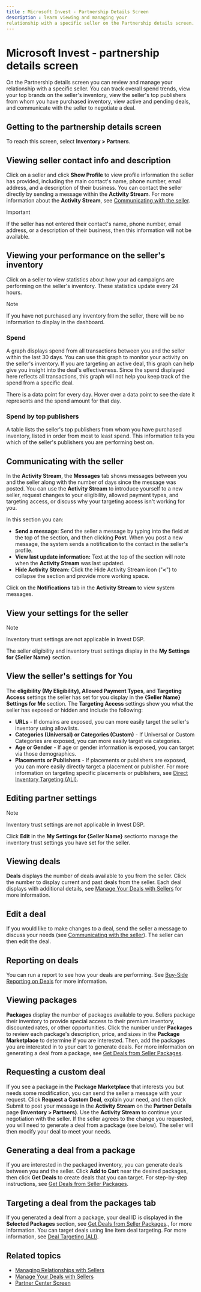 ```yaml
---
title : Microsoft Invest - Partnership Details Screen
description : learn viewing and managing your
relationship with a specific seller on the Partnership details screen. 
---
```



#  Microsoft Invest - partnership details screen

On the Partnership details screen you can review and manage your
relationship with a specific seller. You can track overall spend trends,
view your top brands on the seller's inventory, view the seller's top
publishers from whom you have purchased inventory, view active and
pending deals, and communicate with the seller to negotiate a deal.

## Getting to the partnership details screen

To reach this screen, select
**Inventory \>  Partners**.

## Viewing seller contact info and description

Click on a seller and click **Show
Profile** to view profile information the seller has provided,
including the main contact's name, phone number, email address, and a
description of their business. You can contact the seller directly by
sending a message within the **Activity Stream**. For more information
about the **Activity Stream**, see [Communicating with the seller](#communicating-with-the-seller).

> [!IMPORTANT]
> If the seller has not entered their contact's name, phone number, email address, or a description of their business, then this information will not be available.

## Viewing your performance on the seller's inventory

Click on a seller to view statistics about how your ad campaigns are performing on the seller's inventory. These statistics update every 24 hours.

> [!NOTE]
> If you have not purchased any inventory from the seller, there will be no information to display in the dashboard.

### Spend

A graph displays spend from all transactions between you and the seller
within the last 30 days. You can use this graph to monitor your activity
on the seller's inventory. If you are targeting an active deal, this
graph can help give you insight into the deal's effectiveness. Since the
spend displayed here reflects all transactions, this graph will not help
you keep track of the spend from a specific deal.

There is a data point for every day. Hover over a data point to see the
date it represents and the spend amount for that day.

### Spend by top publishers

A table lists the seller's top publishers from whom you have purchased
inventory, listed in order from most to least spend. This information
tells you which of the seller's publishers you are performing best on.

## Communicating with the seller

In the **Activity Stream**, the
**Messages** tab shows messages between
you and the seller along with the number of days since the message was
posted. You can use the **Activity Stream** to introduce yourself to a
new seller, request changes to your eligibility, allowed payment types,
and targeting access, or discuss why your targeting access isn't working
for you.

In this section you can:

- **Send a message:** Send the seller a message by typing into the field
  at the top of the section, and then clicking
  **Post**. When you post a new message,
  the system sends a notification to the contact in the seller's
  profile.
- **View last update information:** Text at the top of the section will
  note when the **Activity Stream** was last updated.
- **Hide Activity Stream:** Click the Hide Activity Stream icon
  ("**\<**") to collapse the section and provide more working space.

Click on the **Notifications** tab in the
**Activity Stream** to view system messages.

## View your settings for the seller

> [!NOTE]
> Inventory trust settings are not applicable in Invest DSP.

The seller eligibility and inventory trust settings display in the
**My Settings for {Seller Name}** section.

## View the seller's settings for You

The **eligibility (My Eligibility),
Allowed Payment Types**, and
**Targeting Access** settings the seller
has set for you display in the **{Seller Name}
Settings for Me** section. The **Targeting
Access** settings show you what the seller has exposed or hidden
and include the following:

- **URLs** - If domains are exposed, you
  can more easily target the seller's inventory using allowlists.
- **Categories (Universal) or
  Categories (Custom)** - If Universal
  or Custom Categories are exposed, you can more easily target via
  categories.
- **Age or Gender** - If age or gender
  information is exposed, you can target via those demographics.
- **Placements or Publishers** - If
  placements or publishers are exposed, you can more easily directly
  target a placement or publisher. For more information on targeting
  specific placements or publishers, see [Direct
  Inventory Targeting (ALI)](direct-inventory-targeting-ali.md).

## Editing partner settings

> [!NOTE]
> Inventory trust settings are not applicable in Invest DSP.

Click **Edit** in the **My Settings for {Seller Name}** sectionto manage the inventory trust settings you have set for the seller.

## Viewing deals

**Deals** displays the number of deals
available to you from the seller. Click the number to display current and past deals from the seller. Each deal displays with additional details, see [Manage Your
Deals with Sellers](manage-your-deals-with-sellers.md)
for more information.

## Edit a deal

If you would like to make changes to a deal, send the seller a message
to discuss your needs (see [Communicating with the seller](#communicating-with-the-seller)). The seller can then
edit the deal.

## Reporting on deals

You can run a report to see how your deals are performing. See [Buy-Side Reporting on Deals](buy-side-reporting-on-deals.md) for more information.

## Viewing packages

**Packages** display the number of
packages available to you. Sellers package their inventory to provide
special access to their premium inventory, discounted rates, or other
opportunities. Click the number under
**Packages** to review each package's
description, price, and sizes in the **Package
Marketplace** to determine if you are interested. Then, add the packages you are interested in to your cart to generate deals. For more
information on generating a deal from a package, see [Get Deals from Seller Packages](get-deals-from-seller-packages.md).

## Requesting a custom deal

If you see a package in the **Package
Marketplace** that interests you but needs some modification, you
can send the seller a message with your request. Click
**Request a Custom Deal**, explain your
need, and then click Submit to post
your message in the **Activity Stream** on
the **Partner Details** page
**(Inventory \> Partners)**. Use the
**Activity Stream** to continue your
negotiation with the seller. If the seller agrees to the change you
requested, you will need to generate a deal from a package (see below).
The seller will then modify your deal to meet your needs.

## Generating a deal from a package

If you are interested in the packaged inventory, you can generate deals
between you and the seller. Click **Add to
Cart** near the desired packages, then click
**Get Deals** to create deals that you can
target. For step-by-step instructions, see [Get Deals
from Seller Packages](get-deals-from-seller-packages.md).

## Targeting a deal from the packages tab

If you generated a deal from a package, your deal ID is displayed in the **Selected Packages** section, see [Get Deals from Seller Packages](get-deals-from-seller-packages.md)., for more information. You can
target deals using line item deal targeting. For more information, see [Deal Targeting (ALI)](deal-targeting-ali.md).

## Related topics

- [Managing Relationships with Sellers](managing-relationships-with-sellers.md)
- [Manage Your Deals with Sellers](manage-your-deals-with-sellers.md)
- [Partner Center Screen](partner-center-screen-buyer-view.md)

